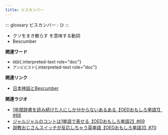 ```yaml
---
title: ビスカンバー
---
```


::: glossary
ビスカンバー : ひ
:::

-   クソをまき散らす を意味する動詞
-   Bescumber

**関連ワード**

-   `OED`{.interpreted-text role="doc"}
-   `アンビピスド`{.interpreted-text role="doc"}

**関連リンク**

-   [日本神話とBescumber](https://note.com/takase188/n/ndd1cbaf9f097)

**関連ラジオ**

-   [1年間辞書を読み続けた人にしか分からないあるある【OEDおもしろ単語1】#68](https://www.youtube.com/watch?v=b5-G9dzdLzI)
-   [ジャルジャルのコントは1単語で表せる【OEDおもしろ単語2】#69](https://www.youtube.com/watch?v=WffHr9ypGsw)
-   [説教おじさんスイッチが反応しちゃう英単語【OEDおもしろ単語3】#70](https://www.youtube.com/watch?v=-d742iuB7L0)
